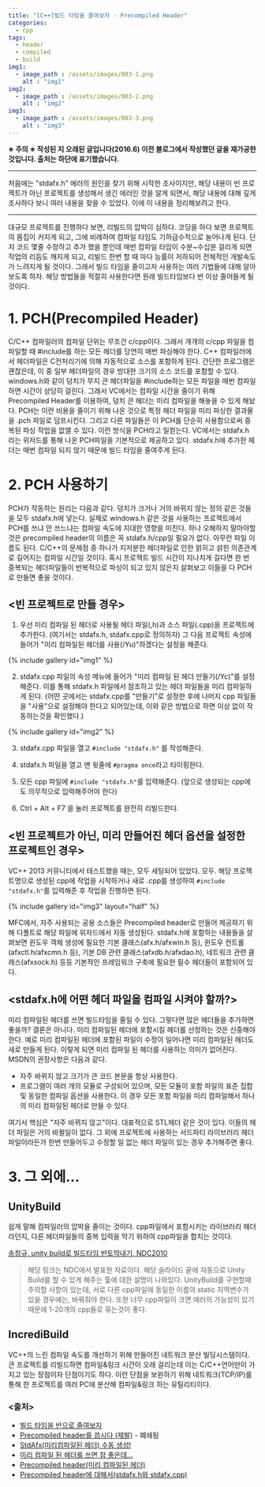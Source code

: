 ```yaml
---
title: "[C++]빌드 타임을 줄여보자 - Precompiled Header"
categories:
  - cpp
tags:
  - header
  - compiled
  - build
img1:
  - image_path : /assets/images/003-1.png
    alt : "img1"
img2:
  - image_path : /assets/images/003-2.png
    alt : "img2"
img3:
  - image_path : /assets/images/003-3.png
    alt : "img3"
---
```

**※ 주의 ※ 작성된 지 오래된 글입니다(2016.6) 이전 블로그에서 작성했던 글을 재가공한 것입니다. 출처는 하단에 표기했습니다.**

---

처음에는 "stdafx.h" 에러의 원인을 찾기 위해 시작한 조사이지만, 해당 내용이 빈 프로젝트가 아닌 프로젝트를 생성해서 생긴 에러인 것을 알게 되면서, 해당 내용에 대해 깊게 조사하다 보니 여러 내용을 찾을 수 있었다. 이에 이 내용을 정리해보려고 한다.

---

대규모 프로젝트를 진행하다 보면, 리빌드의 압박이 심하다. 코딩을 하다 보면 프로젝트의 몸집이 커지게 되고, 그에 비례하여 컴파일 타임도 기하급수적으로 늘어나게 된다. 단지 코드 몇줄 수정하고 추가 했을 뿐인데 매번 컴파일 타임이 수분~수십분 걸리게 되면 작업의 리듬도 깨지게 되고, 리빌드 한번 할 때 마다 능률이 저하되어 전체적인 개발속도가 느려지게 될 것이다. 그래서 빌드 타임을 줄이고자 사용하는 여러 기법들에 대해 알아보도록 하자. 해당 방법들을 적절히 사용한다면 원래 빌드타임보다 반 이상 줄어들게 될 것이다.

# 1. PCH(Precompiled Header)

C/C++ 컴파일러의 컴파일 단위는 무조건 c/cpp이다. 그래서 개개의 c/cpp 파일을 컴파일할 때 #include를 하는 모든 헤더를 당연히 매번 파싱해야 한다. C++ 컴파일러에서 헤더파일은 C전처리기에 의해 자동적으로 소스를 포함하게 된다. 간단한 프로그램은 괜찮은데, 이 중 일부 헤더파일의 경우 방대한 크기의 소스 코드를 포함할 수 있다. windows.h와 같이 덩치가 무지 큰 헤더파일을 #include하는 모든 파일을 매번 컴파일하면 시간이 상당히 걸린다. 그래서 VC에서는 컴파일 시간을 줄이기 위해 Precompiled Header를 이용하여, 덩치 큰 헤더는 미리 컴파일을 해놓을 수 있게 해놨다. PCH는 이런 비용을 줄이기 위해 나온 것으로 특정 헤더 파일을 미리 파싱한 결과물을 .pch 파일로 덤프시킨다. 그리고 다른 파일들은 이 PCH를 단순히 사용함으로써 중복된 파싱 작업을 없앨 수 있다. 이런 방식을 PCH라고 일컫는다. VC에서는 stdafx.h 라는 위저드를 통해 나온 PCH파일을 기본적으로 제공하고 있다. stdafx.h에 추가한 헤더는 매번 컴파일 되지 않기 때문에 빌드 타임을 줄여주게 된다.

# 2. PCH 사용하기

PCH가 작동하는 원리는 다음과 같다. 덩치가 크거나 거의 바뀌지 않는 정의 같은 것들을 모두 stdafx.h에 넣는다. 실제로 windows.h 같은 것을 사용하는 프로젝트에서 PCH를 쓰냐 안 쓰느냐는 컴파일 속도에 지대한 영향을 미친다. 하나 오해하지 말아야할 것은 precompiled header의 이름은 꼭 stdafx.h/cpp일 필요가 없다. 아무런 파일 이름도 된다. C/C++의 문제점 중 하나가 지저분한 헤더파일로 인한 얽히고 섥힌 의존관계로 길어지는 컴파일 시간일 것이다. 혹시 프로젝트 빌드 시간이 지나치게 길다면 한 번 중복되는 헤더파일들이 반복적으로 파싱이 되고 있지 않은지 살펴보고 이들을 다 PCH로 만들면 좋을 것이다.

## <빈 프로젝트로 만들 경우>

1. 우선 미리 컴파일 된 헤더로 사용될 헤더 파일(,h)과 소스 파일(.cpp)을 프로젝트에 추가한다. (여기서는 stdafx.h, stdafx.cpp로 정의하자) 그 다음 프로젝트 속성에 들어가 "미리 컴파일된 헤더를 사용(/Yu)"하겠다는 설정을 해준다.

{% include gallery id="img1" %}

2. stdafx.cpp 파일의 속성 메뉴에 들어가 "미리 컴파일 된 헤더 만들기(/Yc)"를 설정해준다. 이를 통해 stdafx.h 파일에서 참조하고 있는 헤더 파일들을 미리 컴파일하게 된다. (어떤 곳에서는 stdafx.cpp를 "만들기"로 설정한 후에 나머지 cpp 파일들을 "사용"으로 설정해야 한다고 되어있는데, 이와 같은 방법으로 하면 이상 없이 작동하는것을 확인했다.)

{% include gallery id="img2" %}

3.  stdafx.cpp 파일을 열고 ```#include "stdafx.h"``` 를 작성해준다.
    
4.  stdafx.h 파일을 열고 맨 윗줄에 ```#pragma once```라고 타이핑한다.

5.  모든 cpp 파일에 ```#include "stdafx.h"```를 입력해준다. (앞으로 생성되는 cpp에도 의무적으로 입력해주어야 한다)

6.  Ctrl + Alt + F7 을 눌러 프로젝트를 완전히 리빌드한다.

## <빈 프로젝트가 아닌, 미리 만들어진 헤더 옵션을 설정한 프로젝트인 경우>

VC++ 2013 커뮤니티에서 테스트했을 때는, 모두 세팅되어 있었다. 모두. 해당 프로젝트명으로 생성된 cpp에 작업을 시작하거나 새로 .cpp를 생성하여 ```#include "stdafx.h"```를 입력해준 후 작업을 진행하면 된다.

{% include gallery id="img3" layout="half" %}

MFC에서, 자주 사용되는 공용 소스들은 Precompiled header로 만들어 제공하기 위해 디폴트로 해당 파일에 위자드에서 자동 생성된다. stdafx.h에 포함하는 내용들을 살펴보면 윈도우 객체 생성에 필요한 기본 클래스(afx.h/afxwin.h 등), 윈도우 컨트롤(afxctl.h/afxcmn.h 등), 기본 DB 관련 클래스(afxdb.h/afxdao.h), 네트워크 관련 클래스(afxsock.h) 등등 기본적인 프레임워크 구축에 필요한 필수 헤더들이 포함되어 있다.

## <stdafx.h에 어떤 헤더 파일을 컴파일 시켜야 할까?>

미리 컴파일된 헤더를 쓰면 빌드타임을 줄일 수 있다. 그렇다면 많은 헤더들을 추가하면 좋을까? 결론은 아니다. 미리 컴파일된 헤더에 포함시킬 헤더를 선정하는 것은 신중해야 한다. 예로 미리 컴파일된 헤더에 포함된 파일이 수정이 일어나면 미리 컴파일된 헤더도 새로 만들게 된다. 이렇게 되면 미리 컴파일 된 헤더를 사용하는 의미가 없어진다. MSDN의 권장사항은 다음과 같다.

-   자주 바뀌지 않고 크기가 큰 코드 본문을 항상 사용한다.
-   프로그램이 여러 개의 모듈로 구성되어 있으며, 모든 모듈이 포함 파일의 표준 집합 및 동일한 컴파일 옵션을 사용한다. 이 경우 모든 포함 파일을 미리 컴파일해서 하나의 미리 컴파일된 헤더로 만들 수 있다.

여기서 핵심은 "자주 바뀌지 않고"이다. 대표적으로 STL헤더 같은 것이 있다. 이들의 헤더 파일은 거의 바뀔일이 없다. 그 외에 프로젝트에 사용하는 서드파티 라이브러리 헤더 파일이라든가 한번 만들어두고 수정할 일 없는 헤더 파일이 있는 경우 추가해주면 좋다.

# 3. 그 외에...

## UnityBuild

쉽게 말해 컴파일러의 압박을 줄이는 것이다. cpp파일에서 포함시키는 라이브러리 헤더라던지, 다른 헤더파일들의 중복 입력을 막기 위하여 cpp파일을 합치는 것이다.

[송창규, unity build로 빌드타임 반토막내기, NDC2010](http://www.slideshare.net/devcatpublications/ndc2010-unity-build)

> 해당 링크는 NDC에서 발표한 자료이다. 해당 슬라이드 끝에 자동으로 Unity Build를 할 수 있게 해주는 툴에 대한 설명이 나와있다. UnityBuild를 구현할때 주의할 사항이 있는데, 서로 다른 cpp파일에 동일한 이름의 static 지역변수가 있을 경우에는, 바꿔줘야 한다. 또한 너무 cpp파일이 크면 에러의 가능성이 있기 때문에 1-20개의 cpp들로 묶는것이 좋다.

## IncrediBuild

VC++의 느린 컴파일 속도를 개선하기 위해 만들어진 네트워크 분산 빌딩시스템이다. 큰 프로젝트를 리빌드하면 컴파일&링크 시간이 오래 걸리는데 이는 C/C++언어만이 가지고 있는 장점이자 단점이기도 하다. 이런 단점을 보완하기 위해 네트워크(TCP/IP)를 통해 한 프로젝트를 여러 PC에 분산해 컴파일&링크 하는 유틸리티이다.

### <출처>
- [빌드 타임을 반으로 줄여보자](http://blog.naver.com/leemino/80148132369)
- [Precompiled header를 씁시다 (제발)](http://egloos.zum.com/minjang/v/1956289) - 폐쇄됨
- [StdAfx(미리컴파일된 헤더) 수동 생성!](http://pros2.tistory.com/81)
- [미리 컴파일 된 헤더를 쓰면 참 좋은데...](http://www.gamedevforever.com/134)
- [Precompiled header(미리 컴파일된 헤더)](http://exportidea.blogspot.kr/2013/08/precompiled-header.html)
- [Precompiled header에 대해서(stdafx.h와 stdafx.cpp)](http://soyoja.com/372)

